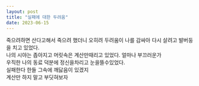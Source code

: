 ```yaml
---
layout: post
title: "실패에 대한 두려움"
date: 2023-06-15
---
```


죽으려하면 산다고해서 죽으려 했더니 오히려 두려움이 나를 감싸아 다시 살려고 발버둥을 치고 있었다.<br>
나의 시야는 좁아지고 머릿속은 계산만때리고 있었다. 얼마나 부끄러운가<br>
우직한 나의 동료 덕분에 정신을차리고 눈을뜰수있었다.<br>
실패한다 한들 그속에 깨닳음이 있겠지<br>
계산만 하지 말고 부딧혀보자<br>

